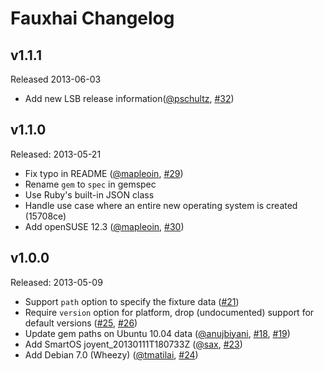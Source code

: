 Fauxhai Changelog
=================

v1.1.1
------
Released 2013-06-03

- Add new LSB release information([@pschultz][], [#32][])

v1.1.0
------
Released: 2013-05-21

- Fix typo in README ([@mapleoin][], [#29][])
- Rename `gem` to `spec` in gemspec
- Use Ruby's built-in JSON class
- Handle use case where an entire new operating system is created (15708ce)
- Add openSUSE 12.3 ([@mapleoin][], [#30][])

v1.0.0
------
Released: 2013-05-09

- Support `path` option to specify the fixture data ([#21][])
- Require `version` option for platform, drop (undocumented) support for default versions ([#25][], [#26][])
- Update gem paths on Ubuntu 10.04 data ([@anujbiyani][], [#18][], [#19][])
- Add SmartOS joyent_20130111T180733Z ([@sax][], [#23][])
- Add Debian 7.0 (Wheezy) ([@tmatilai][], [#24][])

<!--- The following link definition list is generated by PimpMyChangelog --->
[#18]: https://github.com/customink/fauxhai/issues/18
[#19]: https://github.com/customink/fauxhai/issues/19
[#21]: https://github.com/customink/fauxhai/issues/21
[#23]: https://github.com/customink/fauxhai/issues/23
[#24]: https://github.com/customink/fauxhai/issues/24
[#25]: https://github.com/customink/fauxhai/issues/25
[#26]: https://github.com/customink/fauxhai/issues/26
[#29]: https://github.com/customink/fauxhai/issues/29
[#30]: https://github.com/customink/fauxhai/issues/30
[#32]: https://github.com/customink/fauxhai/issues/32
[@anujbiyani]: https://github.com/anujbiyani
[@mapleoin]: https://github.com/mapleoin
[@sax]: https://github.com/sax
[@tmatilai]: https://github.com/tmatilai
[@pschultz]: https://github.com/pschultz
